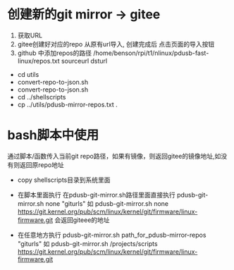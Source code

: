 

# 创建新的git mirror -> gitee
1. 获取URL
2. gitee创建好对应的repo
  从原有url导入,
  创建完成后 点击页面的导入按钮
3. github 中添加repos的路径
  /home/benson/rpi/t1/nlinux/pdusb-fast-linux/repos.txt
  sourceurl dsturl
  - cd utils
  - convert-repo-to-json.sh
  - convert-repo-to-json.sh
  - cd ../shellscripts
  - cp ../utils/pdusb-mirror-repos.txt .

# bash脚本中使用
  通过脚本/函数传入当前git repo路径，如果有镜像，则返回gitee的镜像地址,如没有则返回原repo地址

  - copy shellscripts目录到系统里面
  - 在脚本里面执行
    在pdusb-git-mirror.sh路径里面直接执行
    pdusb-git-mirror.sh none "giturls"
    如
    pdusb-git-mirror.sh none https://git.kernel.org/pub/scm/linux/kernel/git/firmware/linux-firmware.git
    会返回giteee的地址

  - 在任意地方执行
    pdusb-git-mirror.sh path_for_pdusb-mirror-repos "giturls"
    如
    pdusb-git-mirror.sh /projects/scripts https://git.kernel.org/pub/scm/linux/kernel/git/firmware/linux-firmware.git


